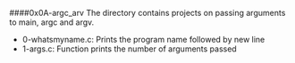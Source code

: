 ####0x0A-argc_arv
The directory contains projects on passing arguments to main, argc and argv. 
* 0-whatsmyname.c: Prints the program name followed by new line
* 1-args.c: Function prints the number of arguments passed


